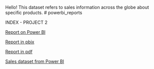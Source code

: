 Hello! This dataset refers to sales information across the globe about specific products.  # powerbi_reports

INDEX - PROJECT 2

[Report on Power BI](https://app.powerbi.com/view?r=eyJrIjoiNGU3M2FmOGMtYTU4NC00ZGQwLTllM2YtYzY0YzViMjdhNGRiIiwidCI6IjY1OWNlMmI4LTA3MTQtNDE5OC04YzM4LWRjOWI2MGFhYmI1NyJ9)

[Report in pbix](https://github.com/iasminsantiago/powerbi_reports/blob/sales-powerbi/sales_powerbi_samples.pbix)

[Report in pdf](https://github.com/iasminsantiago/powerbi_reports/blob/diabetes_kaggledataset/analise_diabetesdataset_kaggle.pdf) 

[Sales dataset from Power BI](https://github.com/iasminsantiago/powerbi_reports/blob/sales-powerbi/Financial%20Sample.xlsx)
